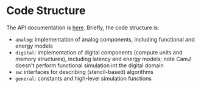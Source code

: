 # Code Structure

The API documentation is [here](https://camj.readthedocs.io/en/latest/camj/). Briefly, the code structure is:

- `analog`: implementation of analog components, including functional and energy models
- `digital`: implementation of digital components (compute units and memory structures), including latency and energy models; note CamJ doesn't perform functional simulation int the digital domain
- `sw`: interfaces for describing (stencil-based) algorithms
- `general`: constants and high-level simulation functions
